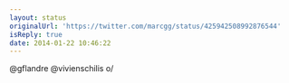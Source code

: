 ```yaml
---
layout: status
originalUrl: 'https://twitter.com/marcgg/status/425942508992876544'
isReply: true
date: 2014-01-22 10:46:22
---
```


@gflandre @vivienschilis o/
